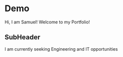 # Demo

Hi, I am Samuel! Welcome to my Portfolio!

## SubHeader

I am currently seeking Engineering and IT opportunities
